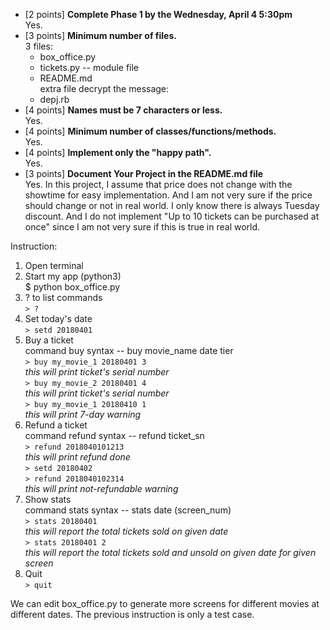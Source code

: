 * [2 points] **Complete Phase 1 by the Wednesday, April 4 5:30pm**  
    Yes.
* [3 points] **Minimum number of files.**  
    3 files: <br />
    - box_office.py <br />
    - tickets.py -- module file <br />
    - README.md <br />
    extra file decrypt the message: <br />
    - depj.rb <br />
* [4 points] **Names must be 7 characters or less.**  
    Yes.
* [4 points] **Minimum number of classes/functions/methods.**  
    Yes.
* [4 points] **Implement only the "happy path".**  
    Yes.
* [3 points] **Document Your Project in the README.md file**  
    Yes. In this project, I assume that price does not change with the showtime for easy implementation. And I am not very sure if the price should change or not in real world. I only know there is always Tuesday discount. And I do not implement "Up to 10 tickets can be purchased at once" since I am not very sure if this is true in real world.

Instruction:

1. Open terminal
2. Start my app (python3) <br />
    $ python box_office.py
3. ? to list commands <br />
    `> ?`
4. Set today's date <br />
    `> setd 20180401`
5. Buy a ticket <br />
    command buy syntax -- buy movie_name date tier <br />
    `> buy my_movie_1 20180401 3` <br />
    *this will print ticket's serial number* <br />
    `> buy my_movie_2 20180401 4` <br />
    *this will print ticket's serial number* <br />
    `> buy my_movie_1 20180410 1` <br />
    *this will print 7-day warning* <br />
6. Refund a ticket <br />
    command refund syntax -- refund ticket_sn <br />
    `> refund 2018040101213` <br />
    *this will print refund done* <br />
    `> setd 20180402` <br />
    `> refund 2018040102314` <br />
    *this will print not-refundable warning* <br />
7. Show stats <br />
    command stats syntax -- stats date (screen_num) <br />
    `> stats 20180401` <br />
    *this will report the total tickets sold on given date* <br />
    `> stats 20180401 2` <br />
    *this will report the total tickets sold and unsold on given date for given screen* <br />
8. Quit <br />
    `> quit`
    
We can edit box_office.py to generate more screens for different movies at different dates. The previous instruction is only a test case.